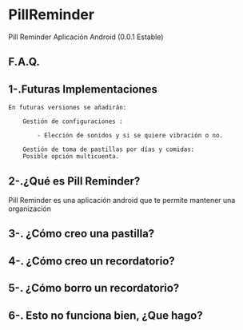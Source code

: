 PillReminder
============

Pill Reminder Aplicación Android (0.0.1 Estable)

F.A.Q.
------------------------------------------------------


1-.Futuras Implementaciones
------------------------------------------------------

	En futuras versiones se añadirán:

		Gestión de configuraciones : 

			- Elección de sonidos y si se quiere vibración o no.

		Gestión de toma de pastillas por días y comidas:
		Posible opción multicuenta.

2-.¿Qué es Pill Reminder?
------------------------------------------------------

Pill Reminder es una aplicación android que te permite mantener una organización

3-. ¿Cómo creo una pastilla?
------------------------------------------------------

4-. ¿Cómo creo un recordatorio?
------------------------------------------------------

5-. ¿Cómo borro un recordatorio?
------------------------------------------------------

6-. Esto no funciona bien, ¿Que hago?
------------------------------------------------------
